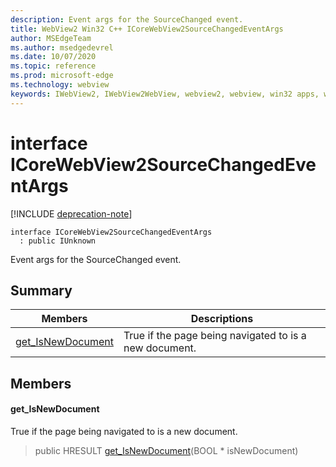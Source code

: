 ```yaml
---
description: Event args for the SourceChanged event.
title: WebView2 Win32 C++ ICoreWebView2SourceChangedEventArgs
author: MSEdgeTeam
ms.author: msedgedevrel
ms.date: 10/07/2020
ms.topic: reference
ms.prod: microsoft-edge
ms.technology: webview
keywords: IWebView2, IWebView2WebView, webview2, webview, win32 apps, win32, edge, ICoreWebView2, ICoreWebView2Controller, browser control, edge html
---
```


# interface ICoreWebView2SourceChangedEventArgs 

[!INCLUDE [deprecation-note](../includes/deprecation-note.md)]

```
interface ICoreWebView2SourceChangedEventArgs
  : public IUnknown
```

Event args for the SourceChanged event.

## Summary

 Members                        | Descriptions
--------------------------------|---------------------------------------------
[get_IsNewDocument](#get_isnewdocument) | True if the page being navigated to is a new document.

## Members

#### get_IsNewDocument 

True if the page being navigated to is a new document.

> public HRESULT [get_IsNewDocument](#get_isnewdocument)(BOOL * isNewDocument)


